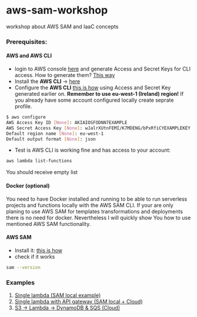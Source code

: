 # aws-sam-workshop
workshop about AWS SAM and IaaC concepts

### Prerequisites:

#### AWS and AWS CLI
* login to AWS console [here](https://console.aws.amazon.com/console/home) and generate Access and Secret Keys for CLI access. How to generate them? [This way](https://docs.aws.amazon.com/cli/latest/userguide/cli-chap-configure.html)
* Install the **AWS CLI** -> [here](https://docs.aws.amazon.com/cli/latest/userguide/cli-chap-install.html)
* Configure the **AWS CLI** [this is how](https://docs.aws.amazon.com/cli/latest/userguide/cli-chap-configure.html) using Access and Secret Key generated earlier on. **Remember to use eu-west-1 (Ireland) region!** If you already have some account configured locally create seprate profile.
```bash
$ aws configure
AWS Access Key ID [None]: AKIAIOSFODNN7EXAMPLE
AWS Secret Access Key [None]: wJalrXUtnFEMI/K7MDENG/bPxRfiCYEXAMPLEKEY
Default region name [None]: eu-west-1
Default output format [None]: json
```
* Test is AWS CLI is working fine and has access to your account:
```bash
aws lambda list-functions
```
You should receive empty list

#### Docker (optional)
You need to have Docker installed and running to be able to run serverless projects and functions locally with the AWS SAM CLI.
If your are only planing to use AWS SAM for templates transformations and deployments there is no need for docker. Nevertheless I will quickly show You how to use mentioned AWS SAM functionality.

#### AWS SAM
* Install it: [this is how](https://docs.aws.amazon.com/serverless-application-model/latest/developerguide/serverless-sam-cli-install-linux.html)
* check if it works 
```bash
sam --version
```

### Examples
1. [Single lambda (SAM local example)](Example_1)
2. [Single lambda with API gateway (SAM local + Cloud)](Example_2)
3. [S3 -> Lambda -> DynamoDB & SQS (Cloud)](Example_3)